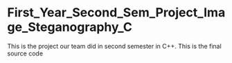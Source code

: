 # First_Year_Second_Sem_Project_Image_Steganography_C
This is the project our team did in second semester in C++. This is the final source code 
